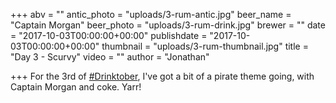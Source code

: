 +++
abv = ""
antic_photo = "uploads/3-rum-antic.jpg"
beer_name = "Captain Morgan"
beer_photo = "uploads/3-rum-drink.jpg"
brewer = ""
date = "2017-10-03T00:00:00+00:00"
publishdate = "2017-10-03T00:00:00+00:00"
thumbnail = "uploads/3-rum-thumbnail.jpg"
title = "Day 3 - Scurvy"
video = ""
author = "Jonathan"

+++
For the 3rd of [#Drinktober](https://www.facebook.com/hashtag/drinktober?epa=HASHTAG), I've got a bit of a pirate theme going, with Captain Morgan and coke. Yarr!